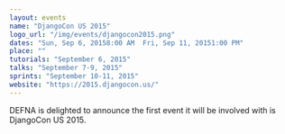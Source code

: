 ```yaml
---
layout: events
name: "DjangoCon US 2015"
logo_url: "/img/events/djangocon2015.png"
dates: "Sun, Sep 6, 20158:00 AM  Fri, Sep 11, 20151:00 PM"
place: ""
tutorials: "September 6, 2015"
talks: "September 7-9, 2015"
sprints: "September 10-11, 2015"
website: "https://2015.djangocon.us/"
---
```


DEFNA is delighted to announce the first event it will be involved with is DjangoCon US 2015.
